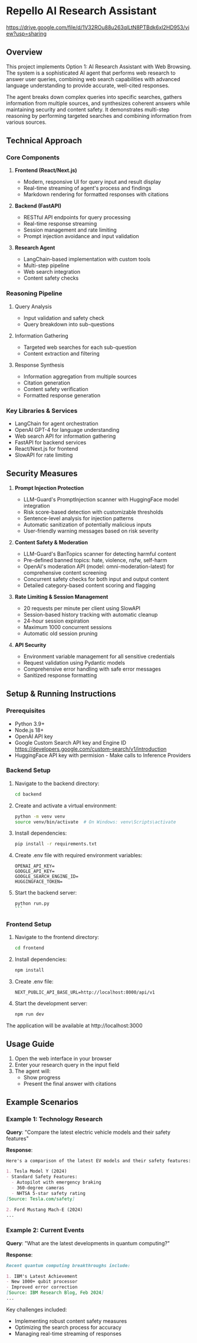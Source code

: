 # Repello AI Research Assistant
https://drive.google.com/file/d/1V32ROu88u263qlLtN8PTBdk6xI2HD953/view?usp=sharing

## Overview
This project implements Option 1: AI Research Assistant with Web Browsing. The system is a sophisticated AI agent that performs web research to answer user queries, combining web search capabilities with advanced language understanding to provide accurate, well-cited responses.

The agent breaks down complex queries into specific searches, gathers information from multiple sources, and synthesizes coherent answers while maintaining security and content safety. It demonstrates multi-step reasoning by performing targeted searches and combining information from various sources.

## Technical Approach

### Core Components
1. **Frontend (React/Next.js)**
   - Modern, responsive UI for query input and result display
   - Real-time streaming of agent's process and findings
   - Markdown rendering for formatted responses with citations

2. **Backend (FastAPI)**
   - RESTful API endpoints for query processing
   - Real-time response streaming
   - Session management and rate limiting
   - Prompt injection avoidance and input validation

3. **Research Agent**
   - LangChain-based implementation with custom tools
   - Multi-step pipeline
   - Web search integration
   - Content safety checks

### Reasoning Pipeline
1. Query Analysis
   - Input validation and safety check
   - Query breakdown into sub-questions
   
2. Information Gathering
   - Targeted web searches for each sub-question
   - Content extraction and filtering

3. Response Synthesis
   - Information aggregation from multiple sources
   - Citation generation
   - Content safety verification
   - Formatted response generation

### Key Libraries & Services
- LangChain for agent orchestration
- OpenAI GPT-4 for language understanding
- Web search API for information gathering
- FastAPI for backend services
- React/Next.js for frontend
- SlowAPI for rate limiting

## Security Measures

1. **Prompt Injection Protection**
   - LLM-Guard's PromptInjection scanner with HuggingFace model integration
   - Risk score-based detection with customizable thresholds
   - Sentence-level analysis for injection patterns
   - Automatic sanitization of potentially malicious inputs
   - User-friendly warning messages based on risk severity

2. **Content Safety & Moderation**
   - LLM-Guard's BanTopics scanner for detecting harmful content
   - Pre-defined banned topics: hate, violence, nsfw, self-harm
   - OpenAI's moderation API (model: omni-moderation-latest) for comprehensive content screening
   - Concurrent safety checks for both input and output content
   - Detailed category-based content scoring and flagging

3. **Rate Limiting & Session Management**
   - 20 requests per minute per client using SlowAPI
   - Session-based history tracking with automatic cleanup
   - 24-hour session expiration
   - Maximum 1000 concurrent sessions
   - Automatic old session pruning

4. **API Security**
   - Environment variable management for all sensitive credentials
   - Request validation using Pydantic models
   - Comprehensive error handling with safe error messages
   - Sanitized response formatting

## Setup & Running Instructions

### Prerequisites
- Python 3.9+
- Node.js 18+
- OpenAI API key
- Google Custom Search API key and Engine ID https://developers.google.com/custom-search/v1/introduction
- HuggingFace API key with permision - Make calls to Inference Providers

### Backend Setup
1. Navigate to the backend directory:
   ```bash
   cd backend
   ```

2. Create and activate a virtual environment:
   ```bash
   python -m venv venv
   source venv/bin/activate  # On Windows: venv\Scripts\activate
   ```

3. Install dependencies:
   ```bash
   pip install -r requirements.txt
   ```

4. Create .env file with required environment variables:
   ```
   OPENAI_API_KEY=
   GOOGLE_API_KEY=
   GOOGLE_SEARCH_ENGINE_ID=
   HUGGINGFACE_TOKEN=
   ```

5. Start the backend server:
   ````bash
   python run.py
   ```

### Frontend Setup
1. Navigate to the frontend directory:
   ```bash
   cd frontend
   ```

2. Install dependencies:
   ```bash
   npm install
   ```

3. Create .env file:
   ```
   NEXT_PUBLIC_API_BASE_URL=http://localhost:8000/api/v1
   ```

4. Start the development server:
   ```bash
   npm run dev
   ```

The application will be available at http://localhost:3000

## Usage Guide

1. Open the web interface in your browser
2. Enter your research query in the input field
3. The agent will:
   - Show progress
   - Present the final answer with citations

## Example Scenarios

### Example 1: Technology Research
**Query**: "Compare the latest electric vehicle models and their safety features"

**Response**:
```markdown
Here's a comparison of the latest EV models and their safety features:

1. Tesla Model Y (2024)
- Standard Safety Features:
  - Autopilot with emergency braking
  - 360-degree cameras
  - NHTSA 5-star safety rating
[Source: Tesla.com/safety]

2. Ford Mustang Mach-E (2024)
...
```

### Example 2: Current Events
**Query**: "What are the latest developments in quantum computing?"

**Response**:
```markdown
Recent quantum computing breakthroughs include:

1. IBM's Latest Achievement
- New 1000+ qubit processor
- Improved error correction
[Source: IBM Research Blog, Feb 2024]
...
```

Key challenges included:
- Implementing robust content safety measures
- Optimizing the search process for accuracy
- Managing real-time streaming of responses

